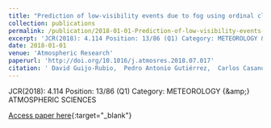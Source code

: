 ```yaml
---
title: "Prediction of low-visibility events due to fog using ordinal classification"
collection: publications
permalink: /publication/2018-01-01-Prediction-of-low-visibility-events-due-to-fog-using-ordinal-classification
excerpt: 'JCR(2018): 4.114 Position: 13/86 (Q1) Category: METEOROLOGY &amp; ATMOSPHERIC SCIENCES'
date: 2018-01-01
venue: 'Atmospheric Research'
paperurl: 'http://doi.org/10.1016/j.atmosres.2018.07.017'
citation: ' David Guijo-Rubio,  Pedro Antonio Gutiérrez,  Carlos Casanova-Mateo,  Julia Sanz-Justo,  Sancho Salcedo-Sanz,  César Hervás-Martínez, &quot;Prediction of low-visibility events due to fog using ordinal classification.&quot; Atmospheric Research, Vol. 214, 2018, pp. 64-73.'
---
```

JCR(2018): 4.114 Position: 13/86 (Q1) Category: METEOROLOGY {\&amp;} ATMOSPHERIC SCIENCES

[Access paper here](http://doi.org/10.1016/j.atmosres.2018.07.017){:target="_blank"}
